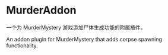 # MurderAddon

一个为 MurderMystery 游戏添加尸体生成功能的附属插件。

An addon plugin for MurderMystery that adds corpse spawning functionality.
